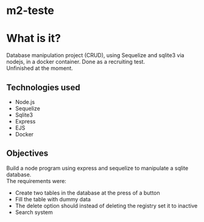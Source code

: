 # m2-teste

# What is it?
Database manipulation project (CRUD), using Sequelize and sqlite3 via nodejs, in a docker container. Done as a recruiting test.  
Unfinished at the moment.

## Technologies used

- Node.js
- Sequelize
- Sqlite3
- Express
- EJS
- Docker

## Objectives

Build a node program using express and sequelize to manipulate a sqlite database.  
The requirements were:

- Create two tables in the database at the press of a button
- Fill the table with dummy data 
- The delete option should instead of deleting the registry set it to inactive
- Search system